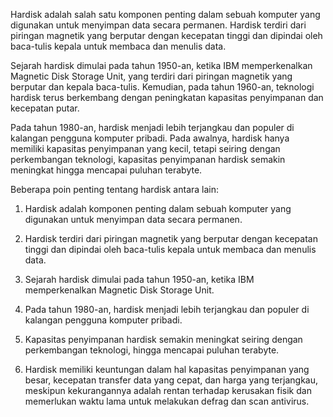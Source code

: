 Hardisk adalah salah satu komponen penting dalam sebuah komputer yang digunakan untuk menyimpan data secara permanen. Hardisk terdiri dari piringan magnetik yang berputar dengan kecepatan tinggi dan dipindai oleh baca-tulis kepala untuk membaca dan menulis data.

Sejarah hardisk dimulai pada tahun 1950-an, ketika IBM memperkenalkan Magnetic Disk Storage Unit, yang terdiri dari piringan magnetik yang berputar dan kepala baca-tulis. Kemudian, pada tahun 1960-an, teknologi hardisk terus berkembang dengan peningkatan kapasitas penyimpanan dan kecepatan putar.

Pada tahun 1980-an, hardisk menjadi lebih terjangkau dan populer di kalangan pengguna komputer pribadi. Pada awalnya, hardisk hanya memiliki kapasitas penyimpanan yang kecil, tetapi seiring dengan perkembangan teknologi, kapasitas penyimpanan hardisk semakin meningkat hingga mencapai puluhan terabyte.

Beberapa poin penting tentang hardisk antara lain:

1.  Hardisk adalah komponen penting dalam sebuah komputer yang digunakan untuk menyimpan data secara permanen.
    
2.  Hardisk terdiri dari piringan magnetik yang berputar dengan kecepatan tinggi dan dipindai oleh baca-tulis kepala untuk membaca dan menulis data.
    
3.  Sejarah hardisk dimulai pada tahun 1950-an, ketika IBM memperkenalkan Magnetic Disk Storage Unit.
    
4.  Pada tahun 1980-an, hardisk menjadi lebih terjangkau dan populer di kalangan pengguna komputer pribadi.
    
5.  Kapasitas penyimpanan hardisk semakin meningkat seiring dengan perkembangan teknologi, hingga mencapai puluhan terabyte.
    
6.  Hardisk memiliki keuntungan dalam hal kapasitas penyimpanan yang besar, kecepatan transfer data yang cepat, dan harga yang terjangkau, meskipun kekurangannya adalah rentan terhadap kerusakan fisik dan memerlukan waktu lama untuk melakukan defrag dan scan antivirus.